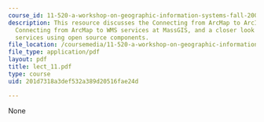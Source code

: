 ```yaml
---
course_id: 11-520-a-workshop-on-geographic-information-systems-fall-2005
description: This resource discusses the Connecting from ArcMap to ArcIMS map services,
  Connecting from ArcMap to WMS services at MassGIS, and a closer look at web mapping
  services using open source components.
file_location: /coursemedia/11-520-a-workshop-on-geographic-information-systems-fall-2005/201d7318a3def532a389d20516fae24d_lect_11.pdf
file_type: application/pdf
layout: pdf
title: lect_11.pdf
type: course
uid: 201d7318a3def532a389d20516fae24d

---
```

None